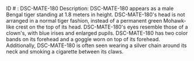 ID # : DSC-MATE-180
Description: DSC-MATE-180 appears as a male Bengal tiger standing at 1.8 meters in height. DSC-MATE-180's head is not arranged in a normal tiger fashion, instead of a permanent green Mohawk-like crest on the top of its head. DSC-MATE-180's eyes resemble those of a clown's, with blue irises and enlarged pupils. DSC-MATE-180 has two color bands on its forehead and a goggle worn on top of its forehead. Additionally, DSC-MATE-180 is often seen wearing a silver chain around its neck and smoking a cigarette between its claws.